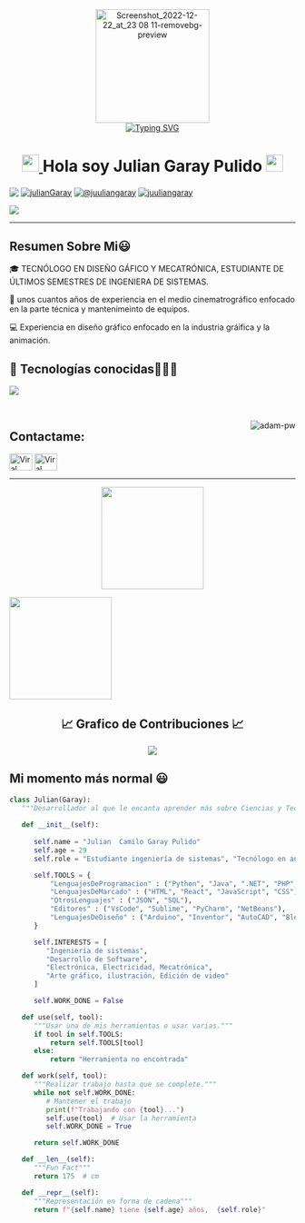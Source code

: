 <div>
  <div align=center>
      <img height="200" alt="Screenshot_2022-12-22_at_23 08 11-removebg-preview" src="https://avatars.githubusercontent.com/u/25382167?v=4" alt="Avatar photo of julian garay">
  </div>
  <div align=center>
      <a href="https://git.io/typing-svg"><img src="https://readme-typing-svg.demolab.com?font=VT323&size=35&duration=3500&pause=300&color=3ADFD5&center=true&vCenter=true&width=500&lines=Hola%2C+Soy+Julian+Garay;Bienvenid@+a+mi+perfil;te+cuento+Un+poco+sobre+mi;Tecnólogo+Mecatrónico;Analista+y+desarrollador+de+software;También+soy+diseñador+gráfico;Apasionado+de+la+naturaleza;Un+Alma+vieja+Con+corazón+joven;Amante+del+arte;Buscador+de+emociones;Guitarrista,+violinista+y+más;" alt="Typing SVG" /></a>
  </div>
</div>

<h1 align="center">
<a href="https://github.com/Bouaskaoun" target="_self">
		<img src="https://media.giphy.com/media/hvRJCLFzcasrR4ia7z/giphy.gif" width="30">
	</a>
Hola soy Julian Garay Pulido
	<a href="https://github.com/Bouaskaoun" target="_self">
		<img src="https://media.giphy.com/media/hvRJCLFzcasrR4ia7z/giphy.gif" width="30">
	</a>
</h1>

<p align="left">
<a href="https://linkedin.com/in/julian-camilo-a5099417b" target="blank"><img align="center" src="https://img.shields.io/badge/LinkedIn-0077B5?style=for-the-badge&logo=linkedin&logoColor=white" alt="
                                                                           "/></a>
<a href="https://fb.com/unbesoalaireyuntiroalpecho" target="blank"><img align="center" src="https://img.shields.io/badge/Facebook-1877F2?style=for-the-badge&logo=facebook&logoColor=white" alt="julianGaray"  /></a>
<a href = "mailto:julcamgar@gmail.com" target="blank"><img align="center" src="https://img.shields.io/badge/Gmail-D14836?style=for-the-badge&logo=gmail&logoColor=white" alt="@juuliangaray"  /></a>
 <a href="https://www.instagram.com/juuliangaray/" target="blank">
  <img align="center" src="https://img.shields.io/badge/Instagram-DE4074?style=for-the-badge&logo=instagram&logoColor=white" alt="juuliangaray" />
</a>




<!--Intro start-->

![](https://github.com/halfrost/halfrost/blob/master/icons/header_.png)


---


<!-- to draw horizontal line -->


<p align="left">
<h2>Resumen Sobre Mi😃</h2>
	
🎓 TECNÓLOGO EN DISEÑO GÁFICO Y MECATRÓNICA, ESTUDIANTE DE ÚLTIMOS SEMESTRES DE INGENIERA DE SISTEMAS.

🎥 unos cuantos años de experiencia en el medio cinematrográfico enfocado en la parte técnica y mantenimeinto de equipos.

💻 Experiencia en diseño gráfico enfocado en la industria gráifica y la animación.





<h2 >📝 Tecnologías conocidas👨🏻‍💻</h2>


<p align="left"> 
<p align="left">
  <a href="https://skillicons.dev">
    <img src="https://skillicons.dev/icons?i=androidstudio,java,php,dart,flutter,py,css,html,js,nodejs,mysql,sqlite,mongodb,github,vscode,bash,pr,ae,ai,ps&perline=12", />
  </a>
</p>
<br>
  </a>
</p>



<p><img align="right" src="https://github.com/Adam-pw/Adam-pw/blob/main/animation_500_kxa883sd.gif" alt="adam-pw" /></p>


## Contactame:
<p align="left">
  <a href="https://www.linkedin.com/in/julian-camilo-a5099417b/" target="blank"><img align="center"
      src="https://raw.githubusercontent.com/rahuldkjain/github-profile-readme-generator/master/src/images/icons/Social/linked-in-alt.svg"
      alt="Viral Bhadeshiya" height="30" width="40" /></a>
  <a href="https://www.instagram.com/juuliangaray/" target="blank"><img align="center"
      src="https://raw.githubusercontent.com/rahuldkjain/github-profile-readme-generator/master/src/images/icons/Social/instagram.svg"
      alt="Viral Bhadeshiya" height="30" width="40" /></a>
  
</p>

-----
<p align="center">
  <!-- Tarjeta de estadísticas generales -->
<a href="https://github.com/juliankaGaray">
    <img height="180em" src="https://github-readme-stats-eight-theta.vercel.app/api?username=juliankaGaray&show_icons=true&theme=algolia&include_all_commits=true&count_private=true"/>
  </a>
  
  <!-- Tarjeta de lenguajes principales -->
  <img height="180em" 
       src="https://github-readme-stats.vercel.app/api/top-langs/?username=juliankaGaray&layout=compact&langs_count=8&theme=algolia&hide_border=true"/>
</p>
 <!-- GRàfica esaditica -->
<h2 align="center">📈 Grafico de Contribuciones 📈</h2>
<div align="center">
    <img src="https://github-readme-activity-graph.vercel.app/graph?username=juliankaGaray&bg_color=011627&color=79d3c3&line=c792ea&point=ffeb95&area=true&hide_border=false" border-radius="15">
</div>

<h2>Mi momento más normal 😃</h2>

```python
class Julian(Garay):
   """Desarrollador al que le encanta aprender más sobre Ciencias y Tecnologías Informáticas."""
   
   def __init__(self):
     
      self.name = "Julian  Camilo Garay Pulido"
      self.age = 29
      self.role = "Estudiante ingeniería de sistemas", "Tecnólogo en analisis y desarrollo de software", "Teconólo en mecatrónica", "tecnólogo en diseño gráfico"

      self.TOOLS = {
          "LenguajesDeProgramacion" : ("Python", "Java", ".NET", "PHP", "C", "C++"),
          "LenguajesDeMarcado" : ("HTML", "React", "JavaScript", "CSS"),
          "OtrosLenguajes" : ("JSON", "SQL"),
          "Editores" : ("VsCode", "Sublime", "PyCharm", "NetBeans"),
          "LenguajesDeDiseño" : ("Arduino", "Inventor", "AutoCAD", "Blender", "Illustrator", "Photoshop", "Premiere", "After Effects")
      }

      self.INTERESTS = [
         "Ingeniería de sistemas",
         "Desarrollo de Software",
         "Electrónica, Electricidad, Mecatrónica",
         "Arte gráfico, ilustración, Edición de video"
      ]

      self.WORK_DONE = False  

   def use(self, tool):
      """Usar una de mis herramientas o usar varias."""
      if tool in self.TOOLS:
          return self.TOOLS[tool]
      else:
          return "Herramienta no encontrada"

   def work(self, tool):
      """Realizar trabajo hasta que se complete."""
      while not self.WORK_DONE:
         # Mantener el trabajo
         print(f"Trabajando con {tool}...")
         self.use(tool)  # Usar la herramienta
         self.WORK_DONE = True 

      return self.WORK_DONE

   def __len__(self):
      """Fun Fact"""
      return 175  # cm

   def __repr__(self):
      """Representación en forma de cadena"""
      return f"{self.name} tiene {self.age} años,  {self.role}"



```

